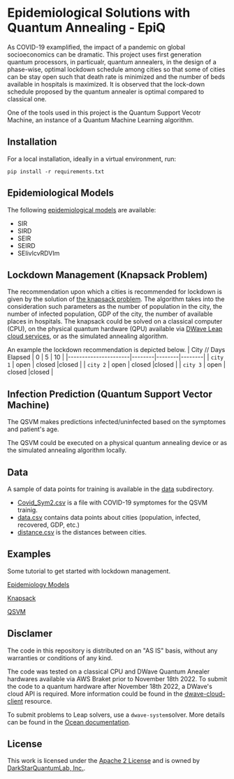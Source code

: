 # Epidemiological Solutions with Quantum Annealing - EpiQ
As COVID-19 examplified, the impact of a pandemic on global socioeconomics can be dramatic. This project uses first generation quantum processors, in particualr, quantum annealers, in the design of a phase-wise, optimal lockdown schedule among cities so that some of cities can be stay open such that death rate is minimized and the number of beds available in hospitals is maximized. It is observed that the lock-down schedule proposed by the quantum annealer is optimal compared to classical one.  

One of the tools used in this project is the Quantum Support Vecotr Machine, an instance of a Quantum Machine Learning algorithm. 

## Installation

For a local installation, ideally in a virtual environment, run:

    pip install -r requirements.txt

## Epidemiological Models

The following [epidemiological models](https://en.wikipedia.org/wiki/Compartmental_models_in_epidemiology) are available:

- SIR
- SIRD
- SEIR
- SEIRD
- SEIivlcvRDVIm

## Lockdown Management (Knapsack Problem)

The recommendation upon which a cities is recommended for lockdown is given by the solution of [the knapsack problem](https://en.wikipedia.org/wiki/Knapsack_problem). The algorithm takes into the consideration such parameters as the number of population in the city, the number of infected population, GDP of the city, the number of available places in hospitals. 
The knapsack could be solved on a classical computer (CPU), on the physical quantum hardware (QPU) available via [DWave Leap cloud services](https://www.dwavesys.com/solutions-and-products/cloud-platform/), or as the simulated annealing algorithm. 

An example the lockdown recommendation is depicted below.
| City // Days Elapsed |  0     | 5      |   10   |
|----------------------|--------|--------|--------|
| ``city 1``           | open   | closed |closed  |
| ``city 2``           | open   | closed |closed  |
| ``city 3``           | open   | closed |closed  |


## Infection Prediction (Quantum Support Vector Machine)

The QSVM makes predictions infected/uninfected based on the symptomes and patient's age.

The QSVM could be executed on a physical quantum annealing device or as the simulated annealing algorithm locally. 

## Data
A sample of data points for training is available in the [data](https://github.com/DarkStarQuantumLab/Epidemiological-Solutions-on-Quantum-Annealing/tree/main/data) subdirectory. 

- [Covid_Sym2.csv](https://github.com/DarkStarQuantumLab/Epidemiological-Solutions-on-Quantum-Annealing/blob/main/data/Covid_Sym2.csv) is a file with COVID-19 symptomes for the QSVM trainig.
- [data.csv](https://github.com/DarkStarQuantumLab/Epidemiological-Solutions-on-Quantum-Annealing/blob/main/data/data.csv) contains data points about cities (population, infected, recovered, GDP, etc.) 
- [distance.csv](https://github.com/DarkStarQuantumLab/Epidemiological-Solutions-on-Quantum-Annealing/blob/main/data/distance.csv) is the distances between cities.

## Examples
Some tutorial to get started with lockdown management.

[Epidemiology Models](https://github.com/DarkStarQuantumLab/Epidemiological-Solutions-with-Quantum-Annealing/blob/main/examples/Epidemiology%20Models.ipynb)

[Knapsack](https://github.com/DarkStarQuantumLab/Epidemiological-Solutions-with-Quantum-Annealing/blob/main/examples/Knapsack.ipynb)

[QSVM](https://github.com/DarkStarQuantumLab/Epidemiological-Solutions-with-Quantum-Annealing/blob/main/examples/QSVM.ipynb)


## Disclamer

The code in this repository is distributed on an "AS IS" basis, without any warranties or conditions of any kind. 

The code was tested on a classical CPU and DWave Quantum Anealer hardwares available via AWS Braket prior to November 18th 2022. To submit the code to a quantum hardware after November 18th 2022, a DWave's cloud API is required. More information could be found in the [dwave-cloud-client](https://docs.ocean.dwavesys.com/en/stable/docs_cloud/sdk_index.html) resource. 

To submit problems to Leap solvers, use a ``dwave-system``solver. More details can be found in the
[Ocean documentation](https://docs.ocean.dwavesys.com/en/stable/index.html).

## License

This work is licensed under the [Apache 2 License](https://www.apache.org/licenses/LICENSE-2.0) and is owned by [DarkStarQuantumLab, Inc.](https://github.com/DarkStarQuantumLab). 
